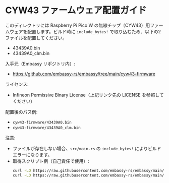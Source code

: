 # CYW43 ファームウェア配置ガイド

このディレクトリには Raspberry Pi Pico W の無線チップ（CYW43）用ファームウェアを配置します。ビルド時に `include_bytes!` で取り込むため、以下の2ファイルを配置してください。

- 43439A0.bin
- 43439A0_clm.bin

入手元（Embassy リポジトリ内）:
- https://github.com/embassy-rs/embassy/tree/main/cyw43-firmware

ライセンス:
- Infineon Permissive Binary License（上記リンク先の LICENSE を参照してください）

配置後のパス例:
- `cyw43-firmware/43439A0.bin`
- `cyw43-firmware/43439A0_clm.bin`

注意:
- ファイルが存在しない場合、`src/main.rs` の `include_bytes!` によりビルドエラーになります。
- 取得スクリプト例（自己責任で使用）:
  ```bash
  curl -LO https://raw.githubusercontent.com/embassy-rs/embassy/main/cyw43-firmware/43439A0.bin
  curl -LO https://raw.githubusercontent.com/embassy-rs/embassy/main/cyw43-firmware/43439A0_clm.bin
  ```
